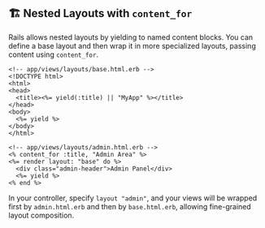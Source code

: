 ## 🏗️ Nested Layouts with `content_for`
Rails allows nested layouts by yielding to named content blocks. You can define a base layout and then wrap it in more specialized layouts, passing content using `content_for`.

```erb
<!-- app/views/layouts/base.html.erb -->
<!DOCTYPE html>
<html>
<head>
  <title><%= yield(:title) || "MyApp" %></title>
</head>
<body>
  <%= yield %>
</body>
</html>

<!-- app/views/layouts/admin.html.erb -->
<% content_for :title, "Admin Area" %>
<%= render layout: "base" do %>
  <div class="admin-header">Admin Panel</div>
  <%= yield %>
<% end %>
```

In your controller, specify `layout "admin"`, and your views will be wrapped first by `admin.html.erb` and then by `base.html.erb`, allowing fine-grained layout composition.